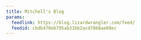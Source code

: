 ```yaml
---
title: Mitchell's Blog
params:
  feedlink: https://blog.lizardwrangler.com/feed/
  feedid: cbdb470eb795ab31bb2acd7868ae08ec
---
```

